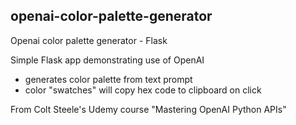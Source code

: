 ## openai-color-palette-generator
Openai color palette generator - Flask  

Simple Flask app demonstrating use of OpenAI 
- generates color palette from text prompt
- color "swatches" will copy hex code to clipboard on click

From Colt Steele's Udemy course "Mastering OpenAI Python APIs"  
